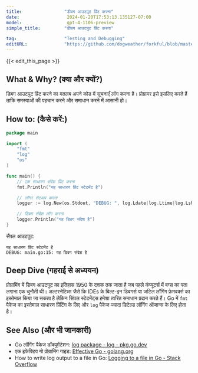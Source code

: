 ```yaml
---
title:                "डीबग आउटपुट प्रिंट करना"
date:                  2024-01-20T17:53:13.135127-07:00
model:                 gpt-4-1106-preview
simple_title:         "डीबग आउटपुट प्रिंट करना"

tag:                  "Testing and Debugging"
editURL:              "https://github.com/dogweather/forkful/blob/master/content/hi/go/printing-debug-output.md"
---
```


{{< edit_this_page >}}

## What & Why? (क्या और क्यों?)
डिबग आउटपुट प्रिंट करने का मतलब अपने कोड में सूचनाएँ लॉग करना है। प्रोग्रामर इसे इसलिए करते हैं ताकि समस्याओं की पहचान करने और समाधान करने में आसानी हो।

## How to: (कैसे करें:)
```Go
package main

import (
    "fmt"
    "log"
    "os"
)

func main() {
    // एक साधारण संदेश प्रिंट करना
    fmt.Println("यह साधारण प्रिंट स्टेटमेंट है")

    // लॉगर सेटअप करना
    logger := log.New(os.Stdout, "DEBUG: ", log.Ldate|log.Ltime|log.Lshortfile)

    // डिबग संदेश लॉग करना
    logger.Println("यह डिबग संदेश है")
}
```

सैंपल आउटपुट:
```
यह साधारण प्रिंट स्टेटमेंट है
DEBUG: main.go:15: यह डिबग संदेश है
```

## Deep Dive (गहराई से अध्ययन)
प्रोग्रामिंग में डिबग आउटपुट का इतिहास 1950 के दशक तक जाता है जब पहले कंप्यूटर्स में बग्स का पता लगाना एक चुनौती थी। अल्टरनेटिव्स जैसे कि IDEs के बिल्ट-इन डिबगर्स या जटिल लॉगिंग फ्रेमवर्क्स का इस्तेमाल किया जा सकता है लेकिन सिंपल स्टेटमेंट्स हमेशा त्वरित समाधान प्रदान करते हैं। Go में `fmt` पैकेज का इस्तेमाल साधारण प्रिंटिंग के लिए और `log` पैकेज ज्यादा डिटेल्ड लॉगिंग ऑप्शन्स के लिए होता है।

## See Also (और भी जानकारी)
- Go लॉगिंग पैकेज डॉक्युमेंटेशन: [log package - log - pkg.go.dev](https://pkg.go.dev/log)
- एक इफेक्टिव गो प्रोग्रामिंग गाइड: [Effective Go - golang.org](https://golang.org/doc/effective_go)
- How to write log output to a file in Go: [Logging to a file in Go - Stack Overflow](https://stackoverflow.com/questions/19965795/how-to-write-log-output-to-a-file-in-go)
